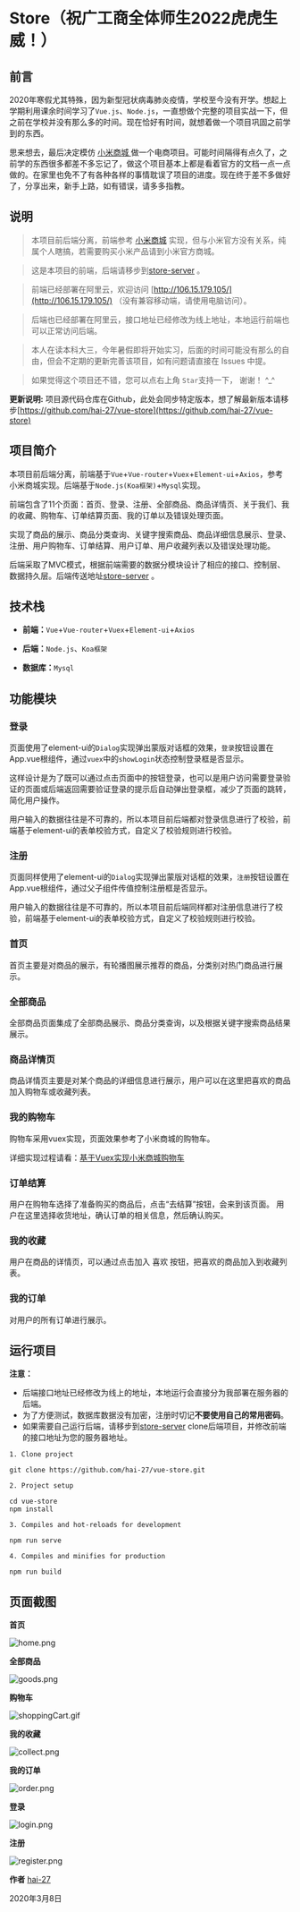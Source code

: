 # Store（祝广工商全体师生2022虎虎生威！）

## 前言

2020年寒假尤其特殊，因为新型冠状病毒肺炎疫情，学校至今没有开学。想起上学期利用课余时间学习了`Vue.js`、`Node.js`，一直想做个完整的项目实战一下，但之前在学校并没有那么多的时间。现在恰好有时间，就想着做一个项目巩固之前学到的东西。

思来想去，最后决定模仿 [小米商城 ](www.mi.com)做一个电商项目。可能时间隔得有点久了，之前学的东西很多都差不多忘记了，做这个项目基本上都是看着官方的文档一点一点做的。在家里也免不了有各种各样的事情耽误了项目的进度。现在终于差不多做好了，分享出来，新手上路，如有错误，请多多指教。

## 说明

> 本项目前后端分离，前端参考 [小米商城](www.mi.com) 实现，但与小米官方没有关系，纯属个人瞎搞，若需要购买小米产品请到小米官方商城。

> 这是本项目的前端，后端请移步到[store-server](https://github.com/hai-27/store-server) 。

> 前端已经部署在阿里云，欢迎访问 [http://106.15.179.105/](http://106.15.179.105/) （没有兼容移动端，请使用电脑访问）。

> 后端也已经部署在阿里云，接口地址已经修改为线上地址，本地运行前端也可以正常访问后端。

> 本人在读本科大三，今年暑假即将开始实习，后面的时间可能没有那么的自由，但会不定期的更新完善该项目，如有问题请直接在 Issues 中提。

> 如果觉得这个项目还不错，您可以点右上角 `Star`支持一下， 谢谢！ ^_^


**更新说明:** 项目源代码仓库在Github，此处会同步特定版本，想了解最新版本请移步[https://github.com/hai-27/vue-store](https://github.com/hai-27/vue-store)


## 项目简介

本项目前后端分离，前端基于`Vue`+`Vue-router`+`Vuex`+`Element-ui`+`Axios`，参考小米商城实现。后端基于`Node.js(Koa框架)`+`Mysql`实现。

前端包含了11个页面：首页、登录、注册、全部商品、商品详情页、关于我们、我的收藏、购物车、订单结算页面、我的订单以及错误处理页面。

实现了商品的展示、商品分类查询、关键字搜索商品、商品详细信息展示、登录、注册、用户购物车、订单结算、用户订单、用户收藏列表以及错误处理功能。

后端采取了MVC模式，根据前端需要的数据分模块设计了相应的接口、控制层、数据持久层。后端传送地址[store-server](https://github.com/hai-27/store-server) 。

## 技术栈

- **前端：**`Vue`+`Vue-router`+`Vuex`+`Element-ui`+`Axios`

- **后端：**`Node.js`、`Koa框架`

- **数据库：**`Mysql`

## 功能模块

### 登录

页面使用了element-ui的`Dialog`实现弹出蒙版对话框的效果，`登录`按钮设置在App.vue根组件，通过`vuex`中的`showLogin`状态控制登录框是否显示。

这样设计是为了既可以通过点击页面中的按钮登录，也可以是用户访问需要登录验证的页面或后端返回需要验证登录的提示后自动弹出登录框，减少了页面的跳转，简化用户操作。

用户输入的数据往往是不可靠的，所以本项目前后端都对登录信息进行了校验，前端基于element-ui的表单校验方式，自定义了校验规则进行校验。

### 注册

页面同样使用了element-ui的`Dialog`实现弹出蒙版对话框的效果，`注册`按钮设置在App.vue根组件，通过父子组件传值控制注册框是否显示。

用户输入的数据往往是不可靠的，所以本项目前后端同样都对注册信息进行了校验，前端基于element-ui的表单校验方式，自定义了校验规则进行校验。

### 首页

首页主要是对商品的展示，有轮播图展示推荐的商品，分类别对热门商品进行展示。

### 全部商品

全部商品页面集成了全部商品展示、商品分类查询，以及根据关键字搜索商品结果展示。

### 商品详情页

商品详情页主要是对某个商品的详细信息进行展示，用户可以在这里把喜欢的商品加入购物车或收藏列表。

### 我的购物车

购物车采用vuex实现，页面效果参考了小米商城的购物车。

详细实现过程请看：[基于Vuex实现小米商城购物车](https://juejin.im/post/5e660ef9518825490276748a)

### 订单结算

用户在购物车选择了准备购买的商品后，点击“去结算”按钮，会来到该页面。
用户在这里选择收货地址，确认订单的相关信息，然后确认购买。

### 我的收藏

用户在商品的详情页，可以通过点击加入 喜欢 按钮，把喜欢的商品加入到收藏列表。

### 我的订单

对用户的所有订单进行展示。

## 运行项目

**注意：**

- 后端接口地址已经修改为线上的地址，本地运行会直接分为我部署在服务器的后端。
- 为了方便测试，数据库数据没有加密，注册时切记**不要使用自己的常用密码**。
- 如果需要自己运行后端，请移步到[store-server](https://github.com/hai-27/store-server) clone后端项目，并修改前端的接口地址为您的服务器地址。

```
1. Clone project

git clone https://github.com/hai-27/vue-store.git

2. Project setup

cd vue-store
npm install

3. Compiles and hot-reloads for development

npm run serve

4. Compiles and minifies for production

npm run build
```
## 页面截图

**首页**

![](https://images.gitee.com/uploads/images/2020/0317/154615_cffbacfe_6502229.png "home.png")

**全部商品**

![](https://images.gitee.com/uploads/images/2020/0317/154637_fa50ca7a_6502229.png "goods.png")

**购物车**

![](https://images.gitee.com/uploads/images/2020/0317/154737_f0417e36_6502229.gif "shoppingCart.gif")

**我的收藏**

![](https://images.gitee.com/uploads/images/2020/0317/154717_e2baa55c_6502229.png "collect.png")

**我的订单**

![](https://images.gitee.com/uploads/images/2020/0317/154756_5813ae89_6502229.png "order.png")

**登录**

![](https://images.gitee.com/uploads/images/2020/0317/154814_27bcc9f1_6502229.png "login.png")

**注册**

![](https://images.gitee.com/uploads/images/2020/0317/154827_2399157d_6502229.png "register.png")



**作者** [hai-27](https://github.com/hai-27)

2020年3月8日